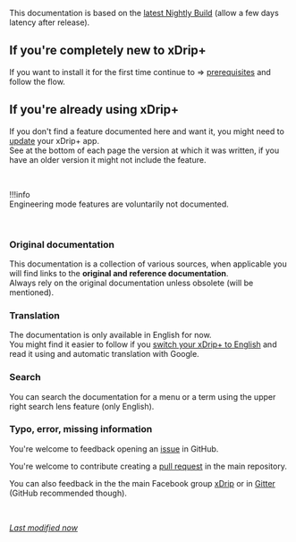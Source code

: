 This documentation is based on the [latest Nightly Build](https://github.com/NightscoutFoundation/xDrip/releases) (allow a few days latency after release).  


## **If you're completely new to xDrip+**

If you want to install it for the first time continue to ⇒ [prerequisites](/install/prerequisites) and follow the flow.

## **If you're already using xDrip+** 

If you don't find a feature documented here and want it, you might need to [update](/use/update) your xDrip+ app.  
See at the bottom of each page the version at which it was written, if you have an older version it might not include the feature.

</br>

!!!info  
    Engineering mode features are voluntarily not documented.

</br>

### Original documentation

This documentation is a collection of various sources, when applicable you will find links to the **original and reference documentation**.  
Always rely on the original documentation unless obsolete (will be mentioned).

### Translation

The documentation is only available in English for now.  
You might find it easier to follow if you [switch your xDrip+ to English](/use/display#language) and read it using and automatic translation with Google.

### Search

You can search the documentation for a menu or a term using the upper right search lens feature (only English).

### Typo, error, missing information

You're welcome to feedback opening an [issue](https://github.com/xdrip/xdrip_docs/issues) in GitHub.

You're welcome to contribute creating a [pull request](https://github.com/xdrip/xdrip_docs/pulls) in the main repository.

You can also feedback in the the main Facebook group [xDrip](https://www.facebook.com/groups/xDripG5) or in [Gitter](https://gitter.im/jamorham/xDrip-plus) (GitHub recommended though).

</br>

[*Last modified now*](https://github.com/NightscoutFoundation/xDrip/releases)

